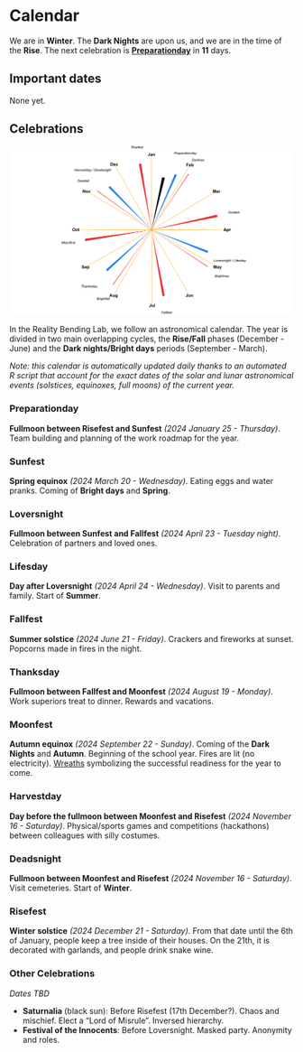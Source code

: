 
# Calendar

We are in **Winter**. The **Dark Nights** are upon us, and we are in the
time of the **Rise**. The next celebration is
[**Preparationday**](https://github.com/RealityBending/Calendar#Preparationday)
in **11** days.

## Important dates

None yet.

## Celebrations

![](calendar_plot-1.png)<!-- -->

In the Reality Bending Lab, we follow an astronomical calendar. The year
is divided in two main overlapping cycles, the **Rise/Fall** phases
(December - June) and the **Dark nights/Bright days** periods
(September - March).

*Note: this calendar is automatically updated daily thanks to an
automated R script that account for the exact dates of the solar and
lunar astronomical events (solstices, equinoxes, full moons) of the
current year.*

### Preparationday

**Fullmoon between Risefest and Sunfest** *(2024 January 25 -
Thursday)*. Team building and planning of the work roadmap for the year.

### Sunfest

**Spring equinox** *(2024 March 20 - Wednesday)*. Eating eggs and water
pranks. Coming of **Bright days** and **Spring**.

### Loversnight

**Fullmoon between Sunfest and Fallfest** *(2024 April 23 - Tuesday
night)*. Celebration of partners and loved ones.

### Lifesday

**Day after Loversnight** *(2024 April 24 - Wednesday)*. Visit to
parents and family. Start of **Summer**.

### Fallfest

**Summer solstice** *(2024 June 21 - Friday)*. Crackers and fireworks at
sunset. Popcorns made in fires in the night.

### Thanksday

**Fullmoon between Fallfest and Moonfest** *(2024 August 19 - Monday)*.
Work superiors treat to dinner. Rewards and vacations.

### Moonfest

**Autumn equinox** *(2024 September 22 - Sunday)*. Coming of the **Dark
Nights** and **Autumn**. Beginning of the school year. Fires are lit (no
electricity). [Wreaths](https://en.wikipedia.org/wiki/Do%C5%BCynki)
symbolizing the successful readiness for the year to come.

### Harvestday

**Day before the fullmoon between Moonfest and Risefest** *(2024
November 16 - Saturday)*. Physical/sports games and competitions
(hackathons) between colleagues with silly costumes.

### Deadsnight

**Fullmoon between Moonfest and Risefest** *(2024 November 16 -
Saturday)*. Visit cemeteries. Start of **Winter**.

### Risefest

**Winter solstice** *(2024 December 21 - Saturday)*. From that date
until the 6th of January, people keep a tree inside of their houses. On
the 21th, it is decorated with garlands, and people drink snake wine.

### Other Celebrations

*Dates TBD*

- **Saturnalia** (black sun): Before Risefest (17th December?). Chaos
  and mischief. Elect a “Lord of Misrule”. Inversed hierarchy.
- **Festival of the Innocents**: Before Loversnight. Masked party.
  Anonymity and roles.
